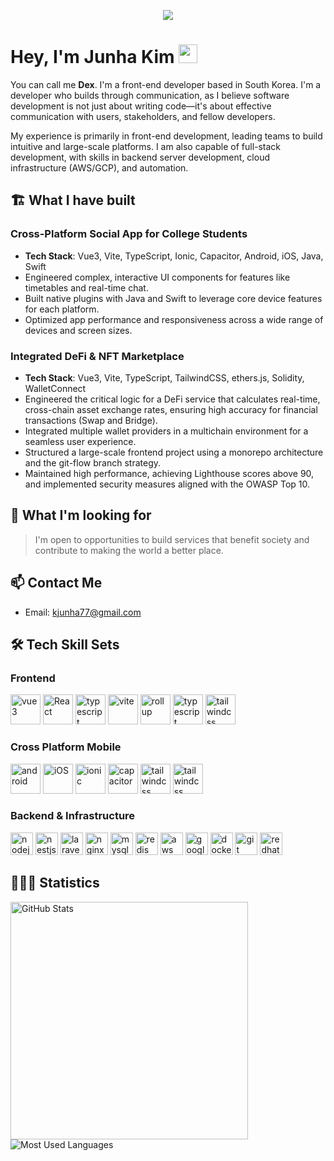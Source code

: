 <p align='center'>
    <img src="https://capsule-render.vercel.app/api?type=waving&color=gradient&height=240&section=header&text=Ought%20to%20Build&fontSize=75&animation=fadeIn&fontAlignY=32&desc=Welcome%20to%20my%20GitHub!%20Let's%20Connect&descAlignY=46&descAlign=60"/>
</p>

# Hey, I'm Junha Kim <img src="https://media.giphy.com/media/hvRJCLFzcasrR4ia7z/giphy.gif" width="30px">

You can call me **Dex**. I'm a front-end developer based in South Korea. I'm a developer who builds through
communication, as I believe software development is not just about writing code—it's about effective communication with
users, stakeholders, and fellow developers.

My experience is primarily in front-end development, leading teams to build intuitive and large-scale platforms. I am
also capable of full-stack development, with skills in backend server development, cloud infrastructure (AWS/GCP), and
automation.

## 🏗️ What I have built

### Cross-Platform Social App for College Students

- **Tech Stack**: Vue3, Vite, TypeScript, Ionic, Capacitor, Android, iOS, Java, Swift
- Engineered complex, interactive UI components for features like timetables and real-time chat.
- Built native plugins with Java and Swift to leverage core device features for each platform.
- Optimized app performance and responsiveness across a wide range of devices and screen sizes.

### Integrated DeFi & NFT Marketplace

- **Tech Stack**: Vue3, Vite, TypeScript, TailwindCSS, ethers.js, Solidity, WalletConnect
- Engineered the critical logic for a DeFi service that calculates real-time, cross-chain asset exchange rates, ensuring
  high accuracy for financial transactions (Swap and Bridge).
- Integrated multiple wallet providers in a multichain environment for a seamless user experience.
- Structured a large-scale frontend project using a monorepo architecture and the git-flow branch strategy.
- Maintained high performance, achieving Lighthouse scores above 90, and implemented security measures aligned with the
  OWASP Top 10.

## 🤔 What I'm looking for

> I'm open to opportunities to build services that benefit society and contribute to making the world a better place.

## 📫 Contact Me

- Email: [kjunha77@gmail.com](mailto:kjunha77@gmail.com)

## 🛠️ Tech Skill Sets

### Frontend

<p align="left">
    <img src="https://cdn.jsdelivr.net/gh/devicons/devicon@latest/icons/vuejs/vuejs-original-wordmark.svg" alt="vue3" width=48 />
    <img src="https://cdn.jsdelivr.net/gh/devicons/devicon@latest/icons/react/react-original-wordmark.svg" alt="React" width=48/>
    <img src="https://devicon-website.vercel.app/api/typescript/original.svg" alt="typescript" width=48/>
    <img src="https://cdn.jsdelivr.net/gh/devicons/devicon@latest/icons/vitejs/vitejs-original.svg" alt="vite" width=48 />
    <img src="https://img.icons8.com/external-tal-revivo-shadow-tal-revivo/48/external-rollup-module-bundler-for-javascript-which-compiles-small-pieces-of-code-into-larger-logo-shadow-tal-revivo.png" alt="rollup" width=48/>
    <img src="https://cdn.jsdelivr.net/gh/devicons/devicon@latest/icons/postcss/postcss-original.svg" alt="typescript" width=48 />
    <img src="https://cdn.jsdelivr.net/gh/devicons/devicon@latest/icons/tailwindcss/tailwindcss-original.svg" alt="tailwindcss" width=48 />
</p>

### Cross Platform Mobile

<p align="left">
    <img src="https://cdn.jsdelivr.net/gh/devicons/devicon@latest/icons/android/android-plain.svg" alt="android" width="48" />
    <img src="https://cdn.jsdelivr.net/gh/devicons/devicon@latest/icons/apple/apple-original.svg" alt="iOS" width="48" />
    <img src="https://cdn.jsdelivr.net/gh/devicons/devicon@latest/icons/ionic/ionic-original.svg" alt="ionic" width="48" />
    <img src="https://cdn.jsdelivr.net/gh/devicons/devicon@latest/icons/capacitor/capacitor-original.svg" alt="capacitor" width="48" />
    <img src="https://cdn.jsdelivr.net/gh/devicons/devicon@latest/icons/kotlin/kotlin-original.svg" alt="tailwindcss" width="48" />
    <img src="https://cdn.jsdelivr.net/gh/devicons/devicon@latest/icons/swift/swift-original.svg" alt="tailwindcss" width="48" />
</p>

### Backend & Infrastructure

<p align="left">
    <img src="https://cdn.jsdelivr.net/gh/devicons/devicon@latest/icons/nodejs/nodejs-plain-wordmark.svg" alt="nodejs" width="36" />
    <img src="https://cdn.jsdelivr.net/gh/devicons/devicon@latest/icons/nestjs/nestjs-original.svg" alt="nestjs" width="36" />
    <img src="https://cdn.jsdelivr.net/gh/devicons/devicon@latest/icons/laravel/laravel-original.svg" alt="laravel" width="36" />
    <img src="https://cdn.jsdelivr.net/gh/devicons/devicon@latest/icons/nginx/nginx-original.svg" alt="nginx" width="36"/>
    <img src="https://cdn.jsdelivr.net/gh/devicons/devicon@latest/icons/mysql/mysql-original.svg" alt="mysql" width="36" />
    <img src="https://cdn.jsdelivr.net/gh/devicons/devicon@latest/icons/redis/redis-original.svg" alt="redis" width="36" />
    <img src="https://cdn.jsdelivr.net/gh/devicons/devicon@latest/icons/amazonwebservices/amazonwebservices-original-wordmark.svg" alt="aws" width="36"/>
    <img src="https://cdn.jsdelivr.net/gh/devicons/devicon@latest/icons/googlecloud/googlecloud-original.svg" alt="google cloud" width="36" />
    <img src="https://cdn.jsdelivr.net/gh/devicons/devicon@latest/icons/docker/docker-original-wordmark.svg" alt="docker" width="36" />
    <img src="https://cdn.jsdelivr.net/gh/devicons/devicon@latest/icons/git/git-original.svg" alt="git" width="36" />
    <img src="https://cdn.jsdelivr.net/gh/devicons/devicon@latest/icons/redhat/redhat-original.svg" alt="redhat" width="36" />
</p>

## 👨🏻‍💻 Statistics

<div>
    <img width="380" src="https://github-readme-stats.vercel.app/api?username=JunhaDex&theme=transparent&count_private=true&show_icons=true&rank_icon=github&locale=en" alt="GitHub Stats" />
    <img src="https://github-readme-stats.vercel.app/api/top-langs?username=JunhaDex&theme=transparent&layout=compact&hide=css&langs_count=6&show_icons=true&locale=en" alt="Most Used Languages" />
</div>
